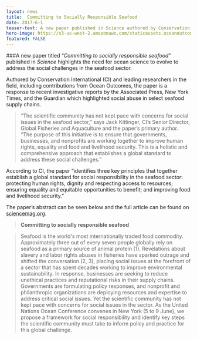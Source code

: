 ```yaml
---
layout: news
title:  Committing to Socially Responsible Seafood
date: 2017-6-1
teaser-text: A new paper published in Science authored by Conservation International et al. underscores the need for ocean science to address social challenges in seafood.
hero-image: https://s3-us-west-2.amazonaws.com/staticassets.oceanoutcomes.org/news+and+analysis/hero+images/committing-to-socially-responsible-seafood-hero.jpg
featured: FALSE
---
```

###A new paper titled “*Committing to socially responsible seafood*” published in *Science* highlights the need for ocean science to evolve to address the social challenges in the seafood sector. 

Authored by Conservation International (CI) and leading researchers in the field, including contributions from Ocean Outcomes, the paper is a response to recent investigative reports by the Associated Press, New York Times, and the Guardian which highlighted social abuse in select seafood supply chains.
 
> “The scientific community has not kept pace with concerns for social issues in the seafood sector,” says Jack Kittinger, CI’s Senior Director, Global Fisheries and Aquaculture and the paper’s primary author. “The purpose of this initiative is to ensure that governments, businesses, and nonprofits are working together to improve human rights, equality and food and livelihood security. This is a holistic and comprehensive approach that establishes a global standard to address these social challenges.”
 
According to CI, the paper “identifies three key principles that together establish a global standard for social responsibility in the seafood sector: protecting human rights, dignity and respecting access to resources; ensuring equality and equitable opportunities to benefit; and improving food and livelihood security.”

The paper’s abstract can be seen below and the full article can be found on <a href="http://science.sciencemag.org/content/356/6341/912.full" target="_blank">sciencemag.org</a>.

> **Committing to socially responsible seafood**

> Seafood is the world's most internationally traded food commodity. Approximately three out of every seven people globally rely on seafood as a primary source of animal protein (1). Revelations about slavery and labor rights abuses in fisheries have sparked outrage and shifted the conversation (2, 3), placing social issues at the forefront of a sector that has spent decades working to improve environmental sustainability. In response, businesses are seeking to reduce unethical practices and reputational risks in their supply chains. Governments are formulating policy responses, and nonprofit and philanthropic organizations are deploying resources and expertise to address critical social issues. Yet the scientific community has not kept pace with concerns for social issues in the sector. As the United Nations Ocean Conference convenes in New York (5 to 9 June), we propose a framework for social responsibility and identify key steps the scientific community must take to inform policy and practice for this global challenge.
